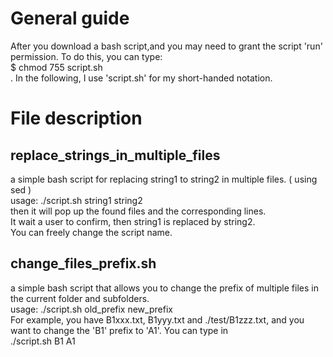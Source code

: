 # General guide
After you download a bash script,and you may need to grant the script 'run' permission. To do this, you can type: <br>
$ chmod 755 script.sh <br>. In the following, I use 'script.sh' for my short-handed notation.


# File description  
## replace_strings_in_multiple_files
a simple bash script for replacing string1 to string2 in multiple files. ( using sed ) <br>
usage: ./script.sh string1 string2 <br>
then it will pop up the found files and the corresponding lines. <br>
It wait a user to confirm, then string1 is replaced by string2. <br>
You can freely change the script name. <br>

## change_files_prefix.sh
a simple bash script that allows you to change the prefix of multiple files in the current folder and subfolders. <br>
usage: ./script.sh old_prefix new_prefix <br>
For example, you have B1xxx.txt, B1yyy.txt and ./test/B1zzz.txt, and you want to change the 'B1' prefix to 'A1'. You can type in <br> ./script.sh B1 A1 <br>
